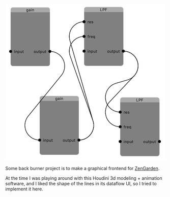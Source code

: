 ![screenshot](./screenshot.png)

Some back burner project is to make a graphical frontend for
[ZenGarden](https://github.com/mhroth/ZenGarden).

At the time I was playing around with this Houdini 3d modeling + animation
software, and I liked the shape of the lines in its dataflow UI, so I tried
to implement it here.
